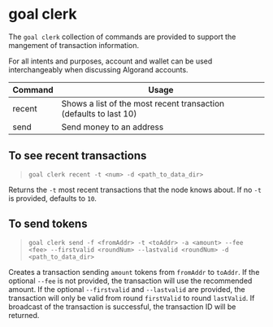 # goal clerk

The `goal clerk` collection of commands are provided to support the mangement of transaction information.

For all intents and purposes, account and wallet can be used interchangeably when discussing Algorand accounts.

| Command | Usage |
|------|------------------------|
| recent      | Shows a list of the most recent transaction (defaults to last 10) |
| send        | Send money to an address |

## To see recent transactions
> `goal clerk recent -t <num> -d <path_to_data_dir>`

Returns the `-t` most recent transactions that the node knows about. If no `-t` is provided, defaults to `10`.

## To send tokens
> `goal clerk send -f <fromAddr> -t <toAddr> -a <amount> --fee <fee> --firstvalid <roundNum> --lastvalid <roundNum> -d <path_to_data_dir>`

Creates a transaction sending `amount` tokens from `fromAddr` to `toAddr`. If the optional `--fee` is not provided, the transaction will use the recommended amount. If the optional `--firstvalid` and `--lastvalid` are provided, the transaction will only be valid from round `firstValid` to round `lastValid`.
If broadcast of the transaction is successful, the transaction ID will be returned. 